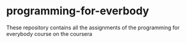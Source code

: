 # programming-for-everbody
These repository contains all the assignments of the programming for everybody course on the coursera 
